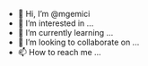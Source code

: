 - 👋 Hi, I’m @mgemici
- 👀 I’m interested in ...
- 🌱 I’m currently learning ...
- 💞️ I’m looking to collaborate on ...
- 📫 How to reach me ...

<!---
mgemici/mgemici is a ✨ special ✨ repository because its `README.md` (this file) appears on your GitHub profile.
You can click the Preview link to take a look at your changes.
--->
